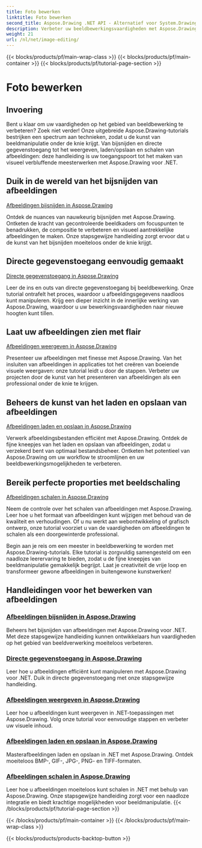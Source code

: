 ```yaml
---
title: Foto bewerken
linktitle: Foto bewerken
second_title: Aspose.Drawing .NET API - Alternatief voor System.Drawing.Common
description: Verbeter uw beeldbewerkingsvaardigheden met Aspose.Drawing-tutorials! Leer technieken voor bijsnijden, directe gegevenstoegang, weergave en schaling voor verbluffende resultaten.
weight: 21
url: /nl/net/image-editing/
---
```


{{< blocks/products/pf/main-wrap-class >}}
{{< blocks/products/pf/main-container >}}
{{< blocks/products/pf/tutorial-page-section >}}

# Foto bewerken


## Invoering

Bent u klaar om uw vaardigheden op het gebied van beeldbewerking te verbeteren? Zoek niet verder! Onze uitgebreide Aspose.Drawing-tutorials bestrijken een spectrum aan technieken, zodat u de kunst van beeldmanipulatie onder de knie krijgt. Van bijsnijden en directe gegevenstoegang tot het weergeven, laden/opslaan en schalen van afbeeldingen: deze handleiding is uw toegangspoort tot het maken van visueel verbluffende meesterwerken met Aspose.Drawing voor .NET.

## Duik in de wereld van het bijsnijden van afbeeldingen

[Afbeeldingen bijsnijden in Aspose.Drawing](./cropping/)

Ontdek de nuances van nauwkeurig bijsnijden met Aspose.Drawing. Ontketen de kracht van gecontroleerde beeldkaders om focuspunten te benadrukken, de compositie te verbeteren en visueel aantrekkelijke afbeeldingen te maken. Onze stapsgewijze handleiding zorgt ervoor dat u de kunst van het bijsnijden moeiteloos onder de knie krijgt.

## Directe gegevenstoegang eenvoudig gemaakt

[Directe gegevenstoegang in Aspose.Drawing](./direct-data-access/)

Leer de ins en outs van directe gegevenstoegang bij beeldbewerking. Onze tutorial ontrafelt het proces, waardoor u afbeeldingsgegevens naadloos kunt manipuleren. Krijg een dieper inzicht in de innerlijke werking van Aspose.Drawing, waardoor u uw bewerkingsvaardigheden naar nieuwe hoogten kunt tillen.

## Laat uw afbeeldingen zien met flair

[Afbeeldingen weergeven in Aspose.Drawing](./display/)

Presenteer uw afbeeldingen met finesse met Aspose.Drawing. Van het insluiten van afbeeldingen in applicaties tot het creëren van boeiende visuele weergaven: onze tutorial leidt u door de stappen. Verbeter uw projecten door de kunst van het presenteren van afbeeldingen als een professional onder de knie te krijgen.

## Beheers de kunst van het laden en opslaan van afbeeldingen

[Afbeeldingen laden en opslaan in Aspose.Drawing](./load-save/)

Verwerk afbeeldingsbestanden efficiënt met Aspose.Drawing. Ontdek de fijne kneepjes van het laden en opslaan van afbeeldingen, zodat u verzekerd bent van optimaal bestandsbeheer. Ontketen het potentieel van Aspose.Drawing om uw workflow te stroomlijnen en uw beeldbewerkingsmogelijkheden te verbeteren.

## Bereik perfecte proporties met beeldschaling

[Afbeeldingen schalen in Aspose.Drawing](./scale/)

Neem de controle over het schalen van afbeeldingen met Aspose.Drawing. Leer hoe u het formaat van afbeeldingen kunt wijzigen met behoud van de kwaliteit en verhoudingen. Of u nu werkt aan webontwikkeling of grafisch ontwerp, onze tutorial voorziet u van de vaardigheden om afbeeldingen te schalen als een doorgewinterde professional.

Begin aan je reis om een meester in beeldbewerking te worden met Aspose.Drawing-tutorials. Elke tutorial is zorgvuldig samengesteld om een naadloze leerervaring te bieden, zodat u de fijne kneepjes van beeldmanipulatie gemakkelijk begrijpt. Laat je creativiteit de vrije loop en transformeer gewone afbeeldingen in buitengewone kunstwerken!
## Handleidingen voor het bewerken van afbeeldingen
### [Afbeeldingen bijsnijden in Aspose.Drawing](./cropping/)
Beheers het bijsnijden van afbeeldingen met Aspose.Drawing voor .NET. Met deze stapsgewijze handleiding kunnen ontwikkelaars hun vaardigheden op het gebied van beeldverwerking moeiteloos verbeteren.
### [Directe gegevenstoegang in Aspose.Drawing](./direct-data-access/)
Leer hoe u afbeeldingen efficiënt kunt manipuleren met Aspose.Drawing voor .NET. Duik in directe gegevenstoegang met onze stapsgewijze handleiding.
### [Afbeeldingen weergeven in Aspose.Drawing](./display/)
Leer hoe u afbeeldingen kunt weergeven in .NET-toepassingen met Aspose.Drawing. Volg onze tutorial voor eenvoudige stappen en verbeter uw visuele inhoud.
### [Afbeeldingen laden en opslaan in Aspose.Drawing](./load-save/)
Masterafbeeldingen laden en opslaan in .NET met Aspose.Drawing. Ontdek moeiteloos BMP-, GIF-, JPG-, PNG- en TIFF-formaten.
### [Afbeeldingen schalen in Aspose.Drawing](./scale/)
Leer hoe u afbeeldingen moeiteloos kunt schalen in .NET met behulp van Aspose.Drawing. Onze stapsgewijze handleiding zorgt voor een naadloze integratie en biedt krachtige mogelijkheden voor beeldmanipulatie.
{{< /blocks/products/pf/tutorial-page-section >}}

{{< /blocks/products/pf/main-container >}}
{{< /blocks/products/pf/main-wrap-class >}}

{{< blocks/products/products-backtop-button >}}
